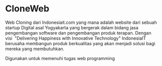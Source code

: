 # CloneWeb
Web Cloning dari Indonesiait.com yang mana adalah website dari sebuah startup Digital asal Yogyakarta yang bergerak dalam bidang jasa pengembangan software dan pengembangan produk terapan. Dengan visi  "Delivering Happiness with Innovative Technology" IndonesiaIT berusaha membangun produk berkualitas yang akan menjadi solusi bagi mereka yang membutuhkan. 

Digunakan untuk memenuhi tugas web programming

